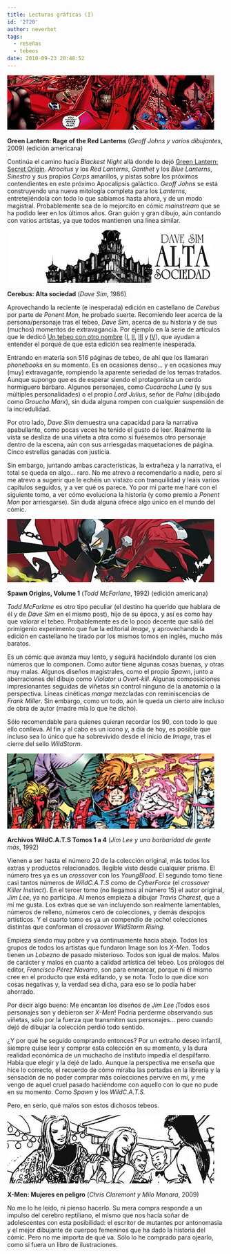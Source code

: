 ```yaml
---
title: Lecturas gráficas (I)
id: '2720'
author: neverbot
tags:
  - reseñas
  - tebeos
date: 2010-09-23 20:48:52
---
```


![red_lanterns.png](./lecturas-graficas-i/red_lanterns.png)  

**Green Lantern: Rage of the Red Lanterns** (_Geoff Johns y varios dibujantes_, 2009) (edición americana)

Continúa el camino hacia _Blackest Night_ allá donde lo dejó [Green Lantern: Secret Origin](https://neverbot.com/tebeos/leido-green-lantern-secret-origin-de-geoff-johns/). _Atrocitus_ y los _Red Lanterns_, _Ganthet_ y los _Blue Lanterns_, _Sinestro_ y sus propios _Corps_ amarillos, y pistas sobre los próximos contendientes en este próximo Apocalipsis galáctico. _Geoff Johns_ se está construyendo una nueva mitología completa para los _Lanterns_, entretejiéndola con todo lo que sabíamos hasta ahora, y de un modo magistral. Probablemente sea de lo mejorcito en cómic _mainstream_ que se ha podido leer en los últimos años. Gran guión y gran dibujo, aún contando con varios artistas, ya que todos mantienen una línea similar.

![cerebus.png](./lecturas-graficas-i/cerebus.png)

**Cerebus: Alta sociedad** (_Dave Sim_, 1986)

Aprovechando la reciente (e inesperada) edición en castellano de _Cerebus_ por parte de _Ponent Mon_, he probado suerte. Recomiendo leer acerca de la persona/personaje tras el tebeo, _Dave Sim_, acerca de su historia y de sus (muchos) momentos de extravagancia. Por ejemplo en la serie de artículos que le dedicó [Un tebeo con otro nombre](http://www.untebeoconotronombre.com/) ([I](http://www.untebeoconotronombre.com/archive/2009/dave_sim_un_hombre_una_obra.html), [II](http://www.untebeoconotronombre.com/archive/2009/dave_sim_un_hombre_una_obra_-_ii.html), [III](http://www.untebeoconotronombre.com/archive/2009/dave_sim_un_hombre_una_obra_-_iii.html) y [IV](http://www.untebeoconotronombre.com/archive/2009/dave_sim_un_hombre_una_obra_y_iv.html)), que ayudan a entender el porqué de que esta edición sea realmente inesperada.

Entrando en materia son 516 páginas de tebeo, de ahí que los llamaran _phonebooks_ en su momento. Es en ocasiones denso... y en ocasiones muy (muy) extravagante, rompiendo la aparente seriedad de los temas tratados. Aunque supongo que es de esperar siendo el protagonista un cerdo hormiguero bárbaro. Algunos personajes, como _Cucaracha Luna_ (y sus múltiples personalidades) o el propio _Lord Julius_, señor de _Palnu_ (dibujado como _Groucho Marx_), sin duda alguna rompen con cualquier suspensión de la incredulidad.

Por otro lado, _Dave Sim_ demuestra una capacidad para la narrativa apabullante, como pocas veces he tenido el gusto de leer. Realmente la vista se desliza de una viñeta a otra como si fuésemos otro personaje dentro de la escena, aún con sus arriesgadas maquetaciones de página. Cinco estrellas ganadas con justicia.

Sin embargo, juntando ambas características, la extrañeza y la narrativa, el total se queda en algo... raro. No me atrevo a recomendarlo a nadie, pero sí me atrevo a sugerir que le echéis un vistazo con tranquilidad y leáis varios capítulos seguidos, y a ver qué os parece. Yo por mi parte me haré con el siguiente tomo, a ver cómo evoluciona la historia (y como premio a _Ponent Mon_ por arriesgarse). Sin duda alguna ofrece algo único en el mundo del cómic.

![spawn.png](./lecturas-graficas-i/spawn.png)  

**Spawn Origins, Volume 1** (_Todd McFarlane_, 1992) (edición americana)

_Todd McFarlane_ es otro tipo peculiar (el destino ha querido que hablara de él y de _Dave Sim_ en el mismo post), hijo de su época, y así es como hay que valorar el tebeo. Probablemente es de lo poco decente que salió del primigenio experimento que fue la editorial _Image,_ y aprovechando la edición en castellano he tirado por los mismos tomos en inglés, mucho más baratos.

Es un cómic que avanza muy lento, y seguirá haciéndolo durante los cien números que lo componen. Como autor tiene algunas cosas buenas, y otras muy malas. Algunos diseños magistrales, como el propio _Spawn_, junto a aberraciones del dibujo como _Violator_ u _Overt-kill_. Algunas composiciones impresionantes seguidas de viñetas sin control ninguno de la anatomía o la perspectiva. Líneas cinéticas _manga_ mezcladas con reminiscencias de _Frank Miller_. Sin embargo, como un todo, aún le queda un cierto aire incluso de obra de autor (madre mía lo que he dicho).

Sólo recomendable para quienes quieran recordar los 90, con todo lo que ello conlleva. Al fin y al cabo es un icono y, a día de hoy, es posible que incluso sea lo único que ha sobrevivido desde el inicio de _Image_, tras el cierre del sello _WildStorm_.

![wildcats.png](./lecturas-graficas-i/wildcats.png)  

**Archivos WildC.A.T.S Tomos 1 a 4** (_Jim Lee y una barbaridad de gente más_, 1992)

Vienen a ser hasta el número 20 de la colección original, más todos los extras y productos relacionados. Ilegible visto desde cualquier prisma. El número tres ya es un _crossover_ con los _YoungBlood_. El segundo tomo tiene casi tantos números de _WildC.A.T.S_ como de _CyberForce_ (el _crossover_ _Killer Instinct_). En el tercer tomo (no llegamos al número 15) el autor original, _Jim Lee_, ya no participa. Al menos empieza a dibujar _Travis Charest_, que a mí me gusta. Los extras que se van incluyendo son realmente lamentables, números de relleno, números cero de colecciones, y demás despojos artísticos. Y el cuarto tomo es ya un compendio de ¡ocho! colecciones distintas que conforman el _crossover_ _WildStorm Rising_.

Empieza siendo muy pobre y va continuamente hacia abajo. Todos los grupos de todos los artistas que fundaron Image son los _X-Men_. Todos tienen un _Lobezno_ de pasado misterioso. Todos son igual de malos. Malos de carácter y malos en cuanto a calidad artística del tebeo. Los prólogos del editor, _Francisco Pérez Navarro_, son para enmarcar, porque ni él mismo cree en el producto que está editando, y se nota. Todo lo que dice son cosas negativas y, la verdad sea dicha, para eso se lo podía haber ahorrado.

Por decir algo bueno: Me encantan los diseños de _Jim Lee_ ¡Todos esos personajes son y debieron ser _X-Men_! Podría perderme observando sus viñetas, sólo por la fuerza que transmiten sus personajes... pero cuando dejó de dibujar la colección perdió todo sentido.

¿Y por qué he seguido comprando entonces? Por un extraño deseo infantil, siempre quise leer y comprar esta colección en su momento, y la dura realidad económica de un muchacho de instituto impedía el despilfarro. Había que elegir y la dejé de lado. Aunque la perspectiva me enseña que hice lo correcto, el recuerdo de cómo miraba las portadas en la librería y la sensación de no poder comprar más colecciones pervive en mí, y me vengo de aquel cruel pasado haciéndome con aquello con lo que no pude en su momento. Como _Spawn_ y los _WildC.A.T.S._

Pero, en serio, qué malos son estos dichosos tebeos.

**![manara.png](./lecturas-graficas-i/manara.png)**

**X-Men: Mujeres en peligro** (_Chris Claremont y Milo Manara_, 2009)

No me lo he leído, ni pienso hacerlo. Su mera compra responde a un impulso del cerebro reptiliano, el mismo que nos hacía soñar de adolescentes con esta posibilidad: el escritor de mutantes por antonomasia y el mejor dibujante de cuerpos femeninos que ha dado la historia del cómic. Pero no me importa de qué va. Sólo lo he comprado para ojearlo, como si fuera un libro de ilustraciones.